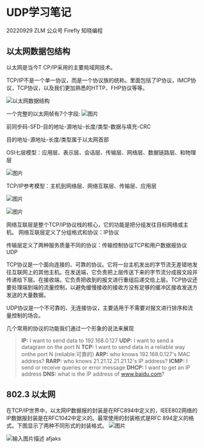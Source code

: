 # UDP学习笔记

  

20220929 ZLM
公众号 Firefly 知晓编程

## 以太网数据包结构

以太网是当今T CP/IP采用的主要局域网技术。

TCP/IP不是一个单一协议，而是一个协议族的统称。里面包括了IP协议，IMCP协议，TCP协议，以及我们更加熟悉的HTTP、FHP协议等等。

![以太网数据结构](https://mmbiz.qpic.cn/mmbiz_png/0Rg8DdpAibfW38FROicQViawoQBjax50ALTiaF5qgcAZ3hAkDf14oI9gRByRib9Ld2LGtqnImyzibeW3e6icmzrfP7snQ/640?wx_fmt=png&wxfrom=5&wx_lazy=1&wx_co=1)

一个完整的以太网帧有7个字段:
![图片](https://mmbiz.qpic.cn/mmbiz_png/0Rg8DdpAibfW38FROicQViawoQBjax50ALTKL3jiaIia0T3zqKaL6MRjKytJN1AqKxmxgjbbQzO6Zho0zGyuZlTZHdQ/640?wx_fmt=png&wxfrom=5&wx_lazy=1&wx_co=1)

前同步码-SFD-目的地址-源地址-长度/类型-数据与填充-CRC

目的地址-源地址-长度/类型属于以太网首部

  

OSI七层模型：应用层、表示层、会话层、传输层、网络层、数据链路层、和物理层

![图片](https://mmbiz.qpic.cn/mmbiz_png/0Rg8DdpAibfW38FROicQViawoQBjax50ALTX0ibbXQBWC4yp2vMROHg88PmnwFAsCYUXvkTqVKPT9pUZjq9qVna71g/640?wx_fmt=png&wxfrom=5&wx_lazy=1&wx_co=1)

TCP/IP参考模型：主机到网络层、网络互联层、传输层、应用层

![图片](https://mmbiz.qpic.cn/mmbiz_jpg/0Rg8DdpAibfW38FROicQViawoQBjax50ALT2ArqEsv2k7lThHufrQbJIZjAOu8qm8o7ll2AzZ2WUfcUcaDHHYvBZA/640?wx_fmt=jpeg&wxfrom=5&wx_lazy=1&wx_co=1)

![图片](https://mmbiz.qpic.cn/mmbiz_jpg/0Rg8DdpAibfW38FROicQViawoQBjax50ALTQ111EEJlA5aKL9x5Eic8TLcnr13x0OsxkZiaicXRWe1fanKO2Rv7ziaRfQ/640?wx_fmt=jpeg&wxfrom=5&wx_lazy=1&wx_co=1)

网络互联层是整个TCP/IP协议栈的核心，它的功能是把分组发往目标网络或主机。
网络互联层定义了分组格式和协议：IP协议

传输层定义了两种服务质量不同的协议：传输控制协议TCP和用户数据报协议UDP 
 
TCP协议是一个面向连接的、可靠的协议。它将一台主机发出的字节流无差错地发往互联网上的其他主机。在发送端，它负责把上层传送下来的字节流分成报文段并传递给下层。在接收端，它负责把收到的报文进行重组后递交给上层。TCP协议还要处理端到端的流量控制，以避免缓慢接收的接收方没有足够的缓冲区接收发送方发送的大量数据。 

UDP协议是一个不可靠的、无连接协议，主要适用于不需要对报文进行排序和流量控制的场合。

几个常用的协议的功能我们通过一个形象的说法来展现  

>**IP:** I want to send data to 192.168.0.127
>**UDP:** I want to send a datagram on the port N
>**TCP:** I want to send data in a reliable way onthe port N (reliable:可靠的)
>**ARP:** who knows 192.168.0.127's MAC address?
>**RARP:** who knows 21.21.12.21.21.12's IP address?
>**ICMP:** I send or receive queries or error message
>**DHCP:** I want to get an IP address
>**DNS:** what is the IP address of www.baidu.com?

## 802.3 以太网

在TCP/IP世界中，以太网IP数据报的封装是在RFC894中定义的，IEEE802网络的IP数据报封装是在RFC1042中定义的。最常使用的封装格式是RFC 894定义的格式。下图显示了两种不同形式的封装格式。
![图片](https://mmbiz.qpic.cn/mmbiz_png/0Rg8DdpAibfUichuDLHOUOibxfTyEQWL5B0Cs2PGUCPF9eMjIRe0DUiaaDfA5sibozptA1yHG5IIQCSsN0ntPS80iaZw/640?wx_fmt=png&wxfrom=5&wx_lazy=1&wx_co=1)

![输入图片描述](%E8%AE%A1%E7%AE%97%E6%9C%BA%E7%BD%91%E7%BB%9C%E5%AD%A6%E4%B9%A0_md_files/e60f3360-3fc0-11ed-819d-456cadc3d09f.jpeg?v=1&type=image)
afjaks 




